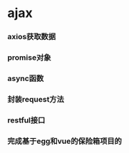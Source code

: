 # ajax

### axios获取数据

### promise对象

### async函数

### 封装request方法

### restful接口

### 完成基于egg和vue的保险箱项目的